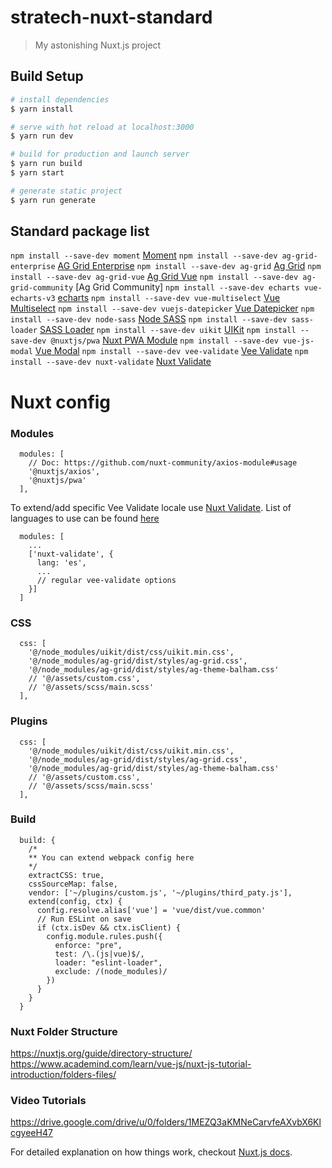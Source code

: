 # stratech-nuxt-standard

> My astonishing Nuxt.js project

## Build Setup

``` bash
# install dependencies
$ yarn install

# serve with hot reload at localhost:3000
$ yarn run dev

# build for production and launch server
$ yarn run build
$ yarn start

# generate static project
$ yarn run generate
```

## Standard package list
`npm install --save-dev moment` [Moment](https://momentjs.com/)
`npm install --save-dev ag-grid-enterprise` [AG Grid Enterprise](https://github.com/ag-grid/ag-grid-enterprise)
`npm install --save-dev ag-grid` [Ag Grid](https://www.ag-grid.com/vue-getting-started/)
`npm install --save-dev ag-grid-vue` [Ag Grid Vue](https://github.com/ag-grid/ag-grid-vue)
`npm install --save-dev ag-grid-community` [Ag Grid Community]
`npm install --save-dev echarts vue-echarts-v3` [echarts](https://github.com/xlsdg/vue-echarts-v3)
`npm install --save-dev vue-multiselect` [Vue Multiselect](https://vue-multiselect.js.org/)
`npm install --save-dev vuejs-datepicker` [Vue Datepicker](https://github.com/charliekassel/vuejs-datepicker)
`npm install --save-dev node-sass` [Node SASS](https://github.com/sass/node-sass)
`npm install --save-dev sass-loader` [SASS Loader](https://github.com/webpack-contrib/sass-loader)
`npm install --save-dev uikit` [UIKit](https://github.com/uikit/uikit)
`npm install --save-dev @nuxtjs/pwa` [Nuxt PWA Module](https://pwa.nuxtjs.org/modules/workbox)
`npm install --save-dev vue-js-modal` [Vue Modal](https://vuejs.org/v2/examples/modal.html)
`npm install --save-dev vee-validate` [Vee Validate](https://baianat.github.io/vee-validate/)
`npm install --save-dev nuxt-validate` [Nuxt Validate](https://github.com/lewyuburi/nuxt-validate)

# Nuxt config

### Modules
```
  modules: [
    // Doc: https://github.com/nuxt-community/axios-module#usage
    '@nuxtjs/axios',
    '@nuxtjs/pwa'
  ],
```
To extend/add specific Vee Validate locale use [Nuxt Validate](https://github.com/lewyuburi/nuxt-validate). List of languages to use can be found [here](https://github.com/baianat/vee-validate/tree/master/locale)

```
  modules: [
    ...
    ['nuxt-validate', {
      lang: 'es',
      ...
      // regular vee-validate options
    }]
  ]
```

### CSS
```
  css: [
    '@/node_modules/uikit/dist/css/uikit.min.css',
    '@/node_modules/ag-grid/dist/styles/ag-grid.css',
    '@/node_modules/ag-grid/dist/styles/ag-theme-balham.css'
    // '@/assets/custom.css',
    // '@/assets/scss/main.scss'
  ],
```

### Plugins
```
  css: [
    '@/node_modules/uikit/dist/css/uikit.min.css',
    '@/node_modules/ag-grid/dist/styles/ag-grid.css',
    '@/node_modules/ag-grid/dist/styles/ag-theme-balham.css'
    // '@/assets/custom.css',
    // '@/assets/scss/main.scss'
  ],
```

### Build
```
  build: {
    /*
    ** You can extend webpack config here
    */
    extractCSS: true,
    cssSourceMap: false,
    vendor: ['~/plugins/custom.js', '~/plugins/third_paty.js'],
    extend(config, ctx) {
      config.resolve.alias['vue'] = 'vue/dist/vue.common'
      // Run ESLint on save
      if (ctx.isDev && ctx.isClient) {
        config.module.rules.push({
          enforce: "pre",
          test: /\.(js|vue)$/,
          loader: "eslint-loader",
          exclude: /(node_modules)/
        })
      }
    }
  }
```

### Nuxt Folder Structure
https://nuxtjs.org/guide/directory-structure/
https://www.academind.com/learn/vue-js/nuxt-js-tutorial-introduction/folders-files/

### Video Tutorials
https://drive.google.com/drive/u/0/folders/1MEZQ3aKMNeCarvfeAXvbX6KlcgyeeH47

For detailed explanation on how things work, checkout [Nuxt.js docs](https://nuxtjs.org).
